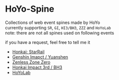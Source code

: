 # HoYo-Spine
Collections of web event spines made by HoYo  
currently supporting `SR`, `GI`, `HI3/BH3`, `ZZZ` and `HoYoLab`  
note: there are not all spines used on following events  
   
if you have a request, feel free to tell me it  
  
- [Honkai: StarRail](SR)
- [Genshin Imapct / Yuanshen](GI)
- [Zenless Zone Zero](ZZZ)
- [Honkai Impact 3rd / BH3](HI3)
- [HoYoLab](HoYoLab)